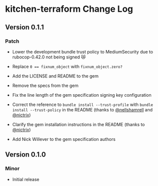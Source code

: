 # kitchen-terraform Change Log

## Version 0.1.1

### Patch

* Lower the development bundle trust policy to MediumSecurity due to
  rubocop-0.42.0 not being signed :crying_cat_face:

* Replace `0 == fixnum_object` with `fixnum_object.zero?`

* Add the LICENSE and README to the gem

* Remove the specs from the gem

* Fix the line length of the gem specification signing key configuration

* Correct the reference to `bundle install --trust-profile` with
  `bundle install --trust-policy` in the README (thanks to
  [@nellshamrell] and [@nictrix])

* Clarify the gem installation instructions in the README (thanks to
  [@nictrix])

* Add Nick Willever to the gem specification authors

## Version 0.1.0

### Minor

* Initial release

[@nellshamrell]: https://github.com/nellshamrell

[@nictrix]: https://github.com/nictrix
